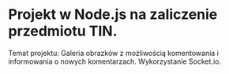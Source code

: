 Projekt w Node.js na zaliczenie przedmiotu TIN.
===============================

Temat projektu: Galeria obrazków z możliwością komentowania i informowania o nowych komentarzach. Wykorzystanie Socket.io.